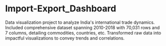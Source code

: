 # Import-Export_Dashboard
Data visualization project to analyze India's international trade dynamics. Included comprehensive dataset spanning 2010-2018 with 70,031 rows and 7 columns, detailing commodities, countries, etc. Transformed raw data into impactful visualizations to convey trends and correlations.
